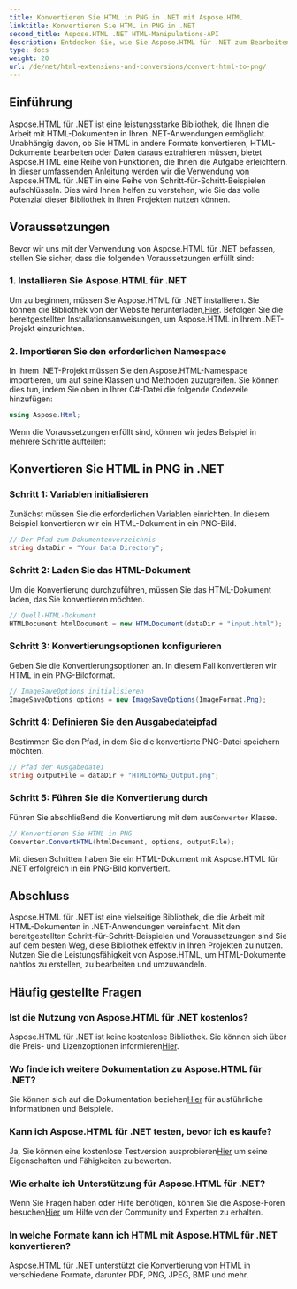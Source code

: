 ```yaml
---
title: Konvertieren Sie HTML in PNG in .NET mit Aspose.HTML
linktitle: Konvertieren Sie HTML in PNG in .NET
second_title: Aspose.HTML .NET HTML-Manipulations-API
description: Entdecken Sie, wie Sie Aspose.HTML für .NET zum Bearbeiten und Konvertieren von HTML-Dokumenten verwenden. Schritt-für-Schritt-Anleitung für eine effektive .NET-Entwicklung.
type: docs
weight: 20
url: /de/net/html-extensions-and-conversions/convert-html-to-png/
---
```


## Einführung

Aspose.HTML für .NET ist eine leistungsstarke Bibliothek, die Ihnen die Arbeit mit HTML-Dokumenten in Ihren .NET-Anwendungen ermöglicht. Unabhängig davon, ob Sie HTML in andere Formate konvertieren, HTML-Dokumente bearbeiten oder Daten daraus extrahieren müssen, bietet Aspose.HTML eine Reihe von Funktionen, die Ihnen die Aufgabe erleichtern. In dieser umfassenden Anleitung werden wir die Verwendung von Aspose.HTML für .NET in eine Reihe von Schritt-für-Schritt-Beispielen aufschlüsseln. Dies wird Ihnen helfen zu verstehen, wie Sie das volle Potenzial dieser Bibliothek in Ihren Projekten nutzen können.

## Voraussetzungen

Bevor wir uns mit der Verwendung von Aspose.HTML für .NET befassen, stellen Sie sicher, dass die folgenden Voraussetzungen erfüllt sind:

### 1. Installieren Sie Aspose.HTML für .NET

 Um zu beginnen, müssen Sie Aspose.HTML für .NET installieren. Sie können die Bibliothek von der Website herunterladen,[Hier](https://releases.aspose.com/html/net/). Befolgen Sie die bereitgestellten Installationsanweisungen, um Aspose.HTML in Ihrem .NET-Projekt einzurichten.

### 2. Importieren Sie den erforderlichen Namespace

In Ihrem .NET-Projekt müssen Sie den Aspose.HTML-Namespace importieren, um auf seine Klassen und Methoden zuzugreifen. Sie können dies tun, indem Sie oben in Ihrer C#-Datei die folgende Codezeile hinzufügen:

```csharp
using Aspose.Html;
```

Wenn die Voraussetzungen erfüllt sind, können wir jedes Beispiel in mehrere Schritte aufteilen:

## Konvertieren Sie HTML in PNG in .NET

### Schritt 1: Variablen initialisieren

Zunächst müssen Sie die erforderlichen Variablen einrichten. In diesem Beispiel konvertieren wir ein HTML-Dokument in ein PNG-Bild.

```csharp
// Der Pfad zum Dokumentenverzeichnis
string dataDir = "Your Data Directory";
```

### Schritt 2: Laden Sie das HTML-Dokument

Um die Konvertierung durchzuführen, müssen Sie das HTML-Dokument laden, das Sie konvertieren möchten. 

```csharp
// Quell-HTML-Dokument
HTMLDocument htmlDocument = new HTMLDocument(dataDir + "input.html");
```

### Schritt 3: Konvertierungsoptionen konfigurieren

Geben Sie die Konvertierungsoptionen an. In diesem Fall konvertieren wir HTML in ein PNG-Bildformat.

```csharp
// ImageSaveOptions initialisieren
ImageSaveOptions options = new ImageSaveOptions(ImageFormat.Png);
```

### Schritt 4: Definieren Sie den Ausgabedateipfad

Bestimmen Sie den Pfad, in dem Sie die konvertierte PNG-Datei speichern möchten.

```csharp
// Pfad der Ausgabedatei
string outputFile = dataDir + "HTMLtoPNG_Output.png";
```

### Schritt 5: Führen Sie die Konvertierung durch

 Führen Sie abschließend die Konvertierung mit dem aus`Converter` Klasse.

```csharp
// Konvertieren Sie HTML in PNG
Converter.ConvertHTML(htmlDocument, options, outputFile);
```

Mit diesen Schritten haben Sie ein HTML-Dokument mit Aspose.HTML für .NET erfolgreich in ein PNG-Bild konvertiert.

## Abschluss

Aspose.HTML für .NET ist eine vielseitige Bibliothek, die die Arbeit mit HTML-Dokumenten in .NET-Anwendungen vereinfacht. Mit den bereitgestellten Schritt-für-Schritt-Beispielen und Voraussetzungen sind Sie auf dem besten Weg, diese Bibliothek effektiv in Ihren Projekten zu nutzen. Nutzen Sie die Leistungsfähigkeit von Aspose.HTML, um HTML-Dokumente nahtlos zu erstellen, zu bearbeiten und umzuwandeln.

## Häufig gestellte Fragen

### Ist die Nutzung von Aspose.HTML für .NET kostenlos?
 Aspose.HTML für .NET ist keine kostenlose Bibliothek. Sie können sich über die Preis- und Lizenzoptionen informieren[Hier](https://purchase.aspose.com/buy).

### Wo finde ich weitere Dokumentation zu Aspose.HTML für .NET?
 Sie können sich auf die Dokumentation beziehen[Hier](https://reference.aspose.com/html/net/) für ausführliche Informationen und Beispiele.

### Kann ich Aspose.HTML für .NET testen, bevor ich es kaufe?
 Ja, Sie können eine kostenlose Testversion ausprobieren[Hier](https://releases.aspose.com/) um seine Eigenschaften und Fähigkeiten zu bewerten.

### Wie erhalte ich Unterstützung für Aspose.HTML für .NET?
 Wenn Sie Fragen haben oder Hilfe benötigen, können Sie die Aspose-Foren besuchen[Hier](https://forum.aspose.com/) um Hilfe von der Community und Experten zu erhalten.

### In welche Formate kann ich HTML mit Aspose.HTML für .NET konvertieren?
Aspose.HTML für .NET unterstützt die Konvertierung von HTML in verschiedene Formate, darunter PDF, PNG, JPEG, BMP und mehr.